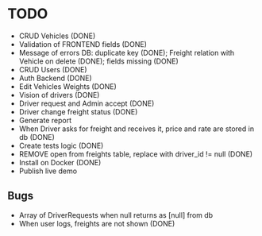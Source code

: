 # TODO
- CRUD Vehicles (DONE)
- Validation of FRONTEND fields (DONE)
- Message of errors DB: duplicate key (DONE); Freight relation with Vehicle on delete (DONE); fields missing (DONE)
- CRUD Users (DONE) 
- Auth Backend (DONE)
- Edit Vehicles Weights (DONE) 
- Vision of drivers (DONE)
- Driver request and Admin accept (DONE)
- Driver change freight status (DONE) 
- Generate report
- When Driver asks for freight and receives it, price and rate are stored in db (DONE)
- Create tests logic (DONE)
- REMOVE open from freights table, replace with driver_id != null (DONE)
- Install on Docker (DONE)
- Publish live demo

## Bugs
 - Array of DriverRequests when null returns as [null] from db
 - When user logs, freights are not shown (DONE)
